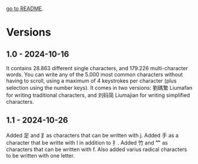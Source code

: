 [go to README](../README.md).

# Versions

## 1.0 - 2024-10-16

It contains 28.863 different single characters, and 179.226 multi-character words.
You can write any of the 5.000 most common characters without having to scroll,
using a maximum of 4 keystrokes per character (plus selection using the number keys).
It comes in two versions:
劉碼繁 Liumafan for writing traditional characters, and
刘码简 Liumajian for writing simplified characters.

## 1.1 - 2024-10-26

Added 足 and ⻊as characters that can be written with j.
Added 手 as a character that be writte with l in addition to 扌.
Added 竹 and ⺮ as characters that can be written with f.
Also added varius radical characters to be written with one letter.




